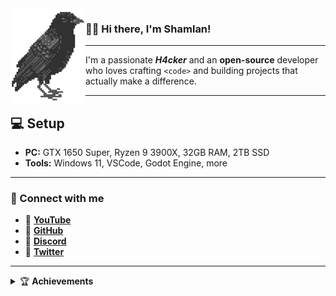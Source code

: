 <img align="left" src="assets/logo.png">

### 👋🏻 Hi there, I'm Shamlan!

---

I'm a passionate <b>*H4cker*</b> and an <b>open-source</b> developer who loves crafting <code>&lt;code&gt;</code> and building projects that actually make a difference.

---

## 💻 Setup
- **PC:** GTX 1650 Super, Ryzen 9 3900X, 32GB RAM, 2TB SSD
- **Tools:** Windows 11, VSCode, Godot Engine, more

---

### 🔗 Connect with me
- 🎥 [**YouTube**](https://www.youtube.com/@S𱎫)
- 🐙 [**GitHub**](https://github.com/Shamlan311)
- 👾 [**Discord**](https://discord.gg/Hw3Kh4xgSE)
- 🐥 [**Twitter**](https://www.x.com/ShamlanAlt)

---

<details>
<summary>🏆 <b>Achievements</b></summary>

![achievements](assets/achievements.svg)

</details>


